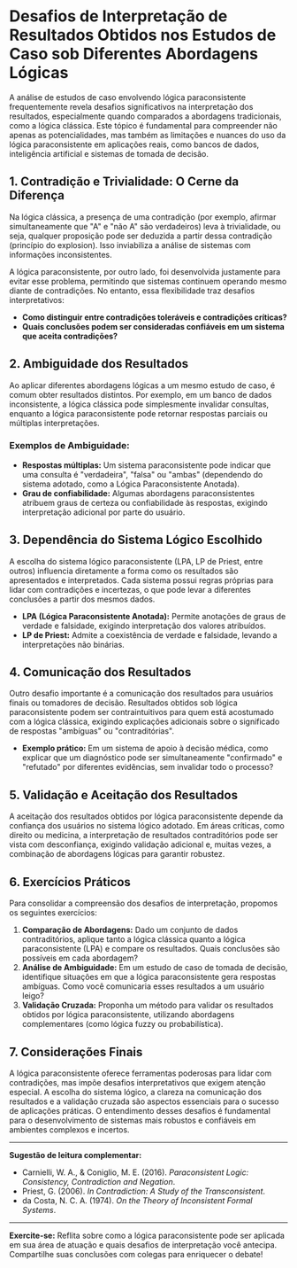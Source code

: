 # Desafios de Interpretação de Resultados Obtidos nos Estudos de Caso sob Diferentes Abordagens Lógicas

A análise de estudos de caso envolvendo lógica paraconsistente frequentemente revela desafios significativos na interpretação dos resultados, especialmente quando comparados a abordagens tradicionais, como a lógica clássica. Este tópico é fundamental para compreender não apenas as potencialidades, mas também as limitações e nuances do uso da lógica paraconsistente em aplicações reais, como bancos de dados, inteligência artificial e sistemas de tomada de decisão.

## 1. Contradição e Trivialidade: O Cerne da Diferença

Na lógica clássica, a presença de uma contradição (por exemplo, afirmar simultaneamente que "A" e "não A" são verdadeiros) leva à trivialidade, ou seja, qualquer proposição pode ser deduzida a partir dessa contradição (princípio do explosion). Isso inviabiliza a análise de sistemas com informações inconsistentes.

A lógica paraconsistente, por outro lado, foi desenvolvida justamente para evitar esse problema, permitindo que sistemas continuem operando mesmo diante de contradições. No entanto, essa flexibilidade traz desafios interpretativos:

- **Como distinguir entre contradições toleráveis e contradições críticas?**
- **Quais conclusões podem ser consideradas confiáveis em um sistema que aceita contradições?**

## 2. Ambiguidade dos Resultados

Ao aplicar diferentes abordagens lógicas a um mesmo estudo de caso, é comum obter resultados distintos. Por exemplo, em um banco de dados inconsistente, a lógica clássica pode simplesmente invalidar consultas, enquanto a lógica paraconsistente pode retornar respostas parciais ou múltiplas interpretações.

### Exemplos de Ambiguidade:

- **Respostas múltiplas:** Um sistema paraconsistente pode indicar que uma consulta é "verdadeira", "falsa" ou "ambas" (dependendo do sistema adotado, como a Lógica Paraconsistente Anotada).
- **Grau de confiabilidade:** Algumas abordagens paraconsistentes atribuem graus de certeza ou confiabilidade às respostas, exigindo interpretação adicional por parte do usuário.

## 3. Dependência do Sistema Lógico Escolhido

A escolha do sistema lógico paraconsistente (LPA, LP de Priest, entre outros) influencia diretamente a forma como os resultados são apresentados e interpretados. Cada sistema possui regras próprias para lidar com contradições e incertezas, o que pode levar a diferentes conclusões a partir dos mesmos dados.

- **LPA (Lógica Paraconsistente Anotada):** Permite anotações de graus de verdade e falsidade, exigindo interpretação dos valores atribuídos.
- **LP de Priest:** Admite a coexistência de verdade e falsidade, levando a interpretações não binárias.

## 4. Comunicação dos Resultados

Outro desafio importante é a comunicação dos resultados para usuários finais ou tomadores de decisão. Resultados obtidos sob lógica paraconsistente podem ser contraintuitivos para quem está acostumado com a lógica clássica, exigindo explicações adicionais sobre o significado de respostas "ambíguas" ou "contraditórias".

- **Exemplo prático:** Em um sistema de apoio à decisão médica, como explicar que um diagnóstico pode ser simultaneamente "confirmado" e "refutado" por diferentes evidências, sem invalidar todo o processo?

## 5. Validação e Aceitação dos Resultados

A aceitação dos resultados obtidos por lógica paraconsistente depende da confiança dos usuários no sistema lógico adotado. Em áreas críticas, como direito ou medicina, a interpretação de resultados contraditórios pode ser vista com desconfiança, exigindo validação adicional e, muitas vezes, a combinação de abordagens lógicas para garantir robustez.

## 6. Exercícios Práticos

Para consolidar a compreensão dos desafios de interpretação, propomos os seguintes exercícios:

1. **Comparação de Abordagens:** Dado um conjunto de dados contraditórios, aplique tanto a lógica clássica quanto a lógica paraconsistente (LPA) e compare os resultados. Quais conclusões são possíveis em cada abordagem?
2. **Análise de Ambiguidade:** Em um estudo de caso de tomada de decisão, identifique situações em que a lógica paraconsistente gera respostas ambíguas. Como você comunicaria esses resultados a um usuário leigo?
3. **Validação Cruzada:** Proponha um método para validar os resultados obtidos por lógica paraconsistente, utilizando abordagens complementares (como lógica fuzzy ou probabilística).

## 7. Considerações Finais

A lógica paraconsistente oferece ferramentas poderosas para lidar com contradições, mas impõe desafios interpretativos que exigem atenção especial. A escolha do sistema lógico, a clareza na comunicação dos resultados e a validação cruzada são aspectos essenciais para o sucesso de aplicações práticas. O entendimento desses desafios é fundamental para o desenvolvimento de sistemas mais robustos e confiáveis em ambientes complexos e incertos.

---

**Sugestão de leitura complementar:**  
- Carnielli, W. A., & Coniglio, M. E. (2016). *Paraconsistent Logic: Consistency, Contradiction and Negation*.  
- Priest, G. (2006). *In Contradiction: A Study of the Transconsistent*.  
- da Costa, N. C. A. (1974). *On the Theory of Inconsistent Formal Systems*.

---

**Exercite-se:** Reflita sobre como a lógica paraconsistente pode ser aplicada em sua área de atuação e quais desafios de interpretação você antecipa. Compartilhe suas conclusões com colegas para enriquecer o debate!
